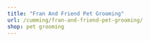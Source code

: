 ```yaml
---
title: "Fran And Friend Pet Grooming"
url: /cumming/fran-and-friend-pet-grooming/
shop: pet grooming
---
```

